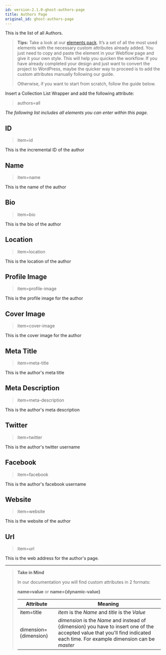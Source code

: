 ```yaml
---
id: version-2.1.0-ghost-authors-page
title: Authors Page
original_id: ghost-authors-page
---
```


This is the list of all Authors.



> **Tips:**
> Take a look at our [elements pack](https://webflow.com/website/webflow-to-wordpress-elements-pack). It’s a set of all the most used elements with the necessary custom attributes already added. You just need to copy and paste the element in your Webflow page and give it your own style. This will help you quicken the workflow. If you have already completed your design and just want to convert the project to WordPress, maybe the quicker way to proceed is to add the custom attributes manually following our guide.
>
> Otherwise, if you want to start from scratch, follow the guide below.

Insert a Collection List Wrapper and add the following attribute:

> authors=all

*The following list includes all elements you can enter within this page.*

## ID
> item=id

This is the incremental ID of the author

## Name
> item=name

This is the name of the author

## Bio
> item=bio

This is the bio of the author

## Location
> item=location 

This is the location of the author

## Profile Image
> item=profile-image

This is the profile image for the author

## Cover Image
> item=cover-image

This is the cover image for the author

## Meta Title
> item=meta-title

This is the author's meta title

## Meta Description
> item=meta-description

This is the author's meta description

## Twitter
> item=twitter

This is the author's twitter username

## Facebook
> item=facebook

This is the author's facebook username

## Website
> item=website

This is the website of the author

## Url
> item=url

This is the web address for the author's page. 


---------
> **Take in Mind**
>
> In our documentation you will find custom attributes in 2 formats:
>
> **name=value** or **name={dynamic-value}**
>
>
> **Attribute**             | **Meaning** | 
> -------------             | --------------- |
> | item=title              | *item* is the *Name* and *title* is the *Value* |
> | dimension={dimension}   | *dimension* is the *Name* and instead of {dimension} you have to insert one of the accepted value that you'll find indicated each time. For example dimension can be *master*|
